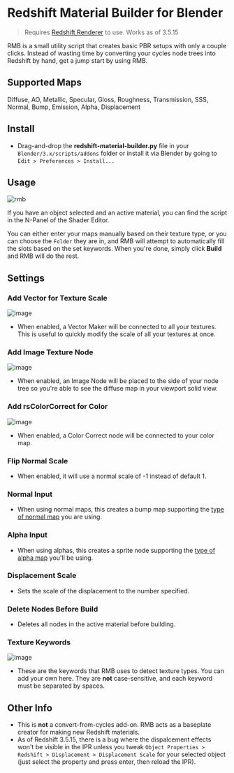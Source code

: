 # Redshift Material Builder for Blender
> Requires [Redshift Renderer](https://www.maxon.net/redshift) to use. Works as of 3.5.15

RMB is a small utility script that creates basic PBR setups with only a couple clicks. Instead of wasting time by converting your cycles node trees into Redshift by hand, get a jump start by using RMB.

## Supported Maps
Diffuse, AO, Metallic, Specular, Gloss, Roughness, Transmission, SSS, Normal, Bump, Emission, Alpha, Displacement

## Install
- Drag-and-drop the **redshift-material-builder.py** file in your `Blender/3.x/scripts/addons` folder or install it via Blender by going to `Edit > Preferences > Install...`

## Usage
![rmb](https://github.com/abrasic/redshift-material-builder/assets/43157991/7cda8dd2-5376-4254-b78a-02d572e02945)

If you have an object selected and an active material, you can find the script in the N-Panel of the Shader Editor.

You can either enter your maps manually based on their texture type, or you can choose the `Folder` they are in, and RMB will attempt to automatically fill the slots based on the set keywords. When you're done, simply click **Build** and RMB will do the rest.

## Settings
### **Add Vector for Texture Scale**
![image](https://github.com/abrasic/redshift-material-builder/assets/43157991/b757433e-541f-4cf5-8635-e2f0669edf4d)

 * When enabled, a Vector Maker will be connected to all your textures. This is useful to quickly modify the scale of all your textures at once.

### **Add Image Texture Node**
![image](https://github.com/abrasic/redshift-material-builder/assets/43157991/dbaa5673-195e-407d-96b8-8289a244cace)

 * When enabled, an Image Node will be placed to the side of your node tree so you're able to see the diffuse map in your viewport solid view.

### **Add rsColorCorrect for Color**
![image](https://github.com/abrasic/redshift-material-builder/assets/43157991/f71f0e30-7c5b-4738-90e5-70f0d0123e70)

 * When enabled, a Color Correct node will be connected to your color map.

### Flip Normal Scale
  * When enabled, it will use a normal scale of -1 instead of default 1.

### Normal Input
 * When using normal maps, this creates a bump map supporting the [type of normal map](https://help.maxon.net/r3d/blender/en-us/index.html#html/Bump+Map.html#BumpMap-InputMapType) you are using.

### Alpha Input
  * When using alphas, this creates a sprite node supporting the [type of alpha map](https://help.maxon.net/r3d/blender/en-us/index.html#html/Sprite+Node.html#SpriteNode-OpacityCalculation) you'll be using.

### Displacement Scale
  * Sets the scale of the displacement to the number specified.

### Delete Nodes Before Build
  * Deletes all nodes in the active material before building.

### Texture Keywords
![image](https://github.com/abrasic/redshift-material-builder/assets/43157991/0a65d5d4-f88a-4feb-bd4c-247f20dca4a4)
  * These are the keywords that RMB uses to detect texture types. You can add your own here. They are **not** case-sensitive, and each keyword must be separated by spaces.

## Other Info
  * This is **not** a convert-from-cycles add-on. RMB acts as a baseplate creator for making new Redshift materials.
  * As of Redshift 3.5.15, there is a bug where the dispalcement effects won't be visible in the IPR unless you tweak `Object Properties > Redshift > Displacement > Displacement Scale` for your selected object (just select the property and press enter, then reload the IPR).
